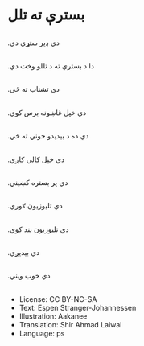 # بسترې ته تلل

##
.دي ډیر ستړي دي

##
.دا د بستري ته د تللو وخت دي

##
.دي تشناب ته ځي

##
.دي خپل غاښونه برس کوي

##
.دي ده د بیدیدو خوني ته ځي

##
.دي خپل کالي کاږي

##
.دي پر بستره کښیني

##
.دي تلیوزیون ګوري

##
.دي تلیوزیون بند کوي

##
.دي بیدیږي

##
.دي خوب ویني

##
* License: CC BY-NC-SA
* Text: Espen Stranger-Johannessen
* Illustration: Aakanee
* Translation: Shir Ahmad Laiwal
* Language: ps
